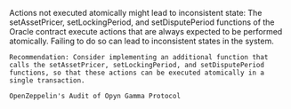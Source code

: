 Actions not executed atomically might lead to inconsistent state: The setAssetPricer, setLockingPeriod, and setDisputePeriod functions of the Oracle contract execute actions that are always expected to be performed atomically. Failing to do so can lead to inconsistent states in the system.

    Recommendation: Consider implementing an additional function that calls the setAssetPricer, setLockingPeriod, and setDisputePeriod functions, so that these actions can be executed atomically in a single transaction.

    OpenZeppelin's Audit of Opyn Gamma Protocol
